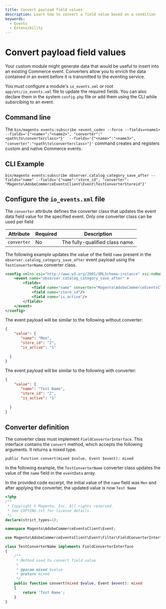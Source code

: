 ```yaml
---
title: Convert payload field values
description: Learn how to convert a field value based on a condition
keywords:
  - Events
  - Extensibility
---
```


# Convert payload field values

Your custom module might generate data that would be useful to insert into an existing Commerce event. Converters allow you to enrich the data contained in an event before it is transmitted to the eventing service. 

<InlineAlert variant="info" slots="text"/>

You must configure a module's `io_events.xml` or root `app/etc/io_events.xml` file to update the required fields. You can also declare them in the system `config.php` file or add them using the CLI while subsrcibing to an event.

## Command line

The `bin/magento events:subscribe <event_code> --force --fields=<name1> --fields='{"<name>":"<name2>", "converter":"<path\to\converterclass>"}'  --fields='{"<name>":"<name3>", "converter":"<path\to\converterclass>"}'` command creates and registers custom and native Commerce events.

## CLI Example
`bin/magento events:subscribe observer.catalog_category_save_after --fields="name" --fields='{"name":"store_id", "converter": "Magento\AdobeCommerceEventsClient\Event\TestConverterStoreid"}'`

## Configure the `io_events.xml` file

The `converter` attribute defines the converter class that updates the event data field value for the specified event. Only one converter class can be used per field

Attribute | Required | Description
--- | --- | ---
`converter` | No | The fully-qualified class name.


The following example updates the value of the field `name` present in the `observer.catalog_category_save_after` event payload using the `TestConverterName` converter class.

```xml
<config xmlns:xsi="http://www.w3.org/2001/XMLSchema-instance" xsi:noNamespaceSchemaLocation="urn:magento:module-commerce-events-client/etc/io_events.xsd">
    <event name="observer.catalog_category_save_after" >
        <fields>
            <field name="name" converter="Magento\AdobeCommerceEventsClient\Event\TestConverterName"/>
            <field name="store_id"/>
            <field name="is_active"/>
        </fields>
    </event>
</config>
```

The event payload will be similar to the following without converter:

```json
{
    "value": {
       "name": "Men",
       "store_id": "2",
       "is_active": "1"
       
  }
}
```
The event payload will be similar to the following with converter:

```json
{
    "value": {
       "name": "Test Name",
       "store_id": "2",
       "is_active": "1"
       
  }
}
```
## Converter definition

The converter class must implement `FieldConverterInterface`. This interface contains the `convert` method, which accepts the following arguments. It returns a mixed type.

`public function convert(mixed $value, Event $event): mixed`

In the following example, the `TestConverterName` converter class updates the value of the `name` field in the `eventData` array.

In the provided code excerpt, the initial value of the `name` field was `Men` and after applying the converter, the updated value is now `Test Name`
```php
<?php
/**
 * Copyright © Magento, Inc. All rights reserved.
 * See COPYING.txt for license details.
 */
declare(strict_types=1);

namespace Magento\AdobeCommerceEventsClient\Event;

use Magento\AdobeCommerceEventsClient\Event\Filter\FieldConverterInterface;

class TestConverterName implements FieldConverterInterface
{
    /**
     * Method used to convert field value
     *
     * @param mixed $value
     * @return mixed
     */
    public function convert(mixed $value, Event $event): mixed
    {
        return 'Test Name';
    }
}
```

